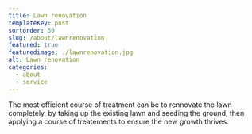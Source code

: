 ```yaml
---
title: Lawn renovation
templateKey: post
sortorder: 30
slug: /about/lawnrenovation
featured: true
featuredimage: ./lawnrenovation.jpg
alt: Lawn renovation
categories:
  - about
  - service
---
```

The most efficient course of treatment can be to rennovate the lawn completely, by taking up the existing lawn and seeding the ground, then applying a course of treatements to ensure the new growth thrives. 
